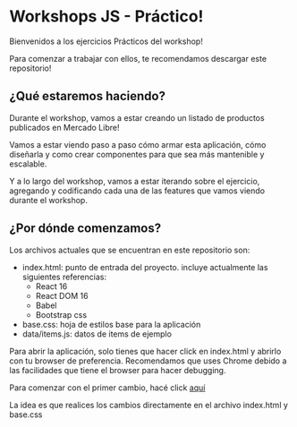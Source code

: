 # Workshops JS - Práctico!

Bienvenidos a los ejercicios Prácticos del workshop!

Para comenzar a trabajar con ellos, te recomendamos descargar este repositorio!

## ¿Qué estaremos haciendo?
Durante el workshop, vamos a estar creando un listado de productos publicados en Mercado Libre!

Vamos a estar viendo paso a paso cómo armar esta aplicación, cómo diseñarla y como crear componentes para que sea más mantenible y escalable.

Y a lo largo del workshop, vamos a estar iterando sobre el ejercicio, agregando y codificando cada una de las features que vamos viendo durante el workshop.

## ¿Por dónde comenzamos?
Los archivos actuales que se encuentran en este repositorio son:
 - index.html: punto de entrada del proyecto. incluye actualmente las siguientes referencias:
    - React 16
    - React DOM 16
    - Babel
    - Bootstrap css
 - base.css: hoja de estilos base para la aplicación
 - data/items.js: datos de items de ejemplo

Para abrir la aplicación, solo tienes que hacer click en index.html y abrirlo con tu browser de preferencia. Recomendamos que uses Chrome debido a las facilidades que tiene el browser para hacer debugging.

Para comenzar con el primer cambio, hacé click [aquí](https://github.com/workshopsjsmvd/react/tree/master/practico/steps/first-component/README.md)

La idea es que realices los cambios directamente en el archivo index.html y base.css

